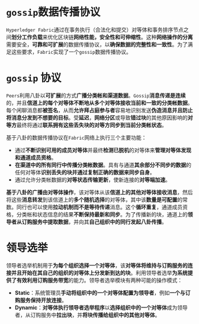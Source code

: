 # `gossip`数据传播协议

`Hyperledger Fabric`通过在事务执行（合法化和提交）对等体和事务排序节点之间**划分工作负载**来优化区块链**网络性能，安全性和可伸缩性**。这种**网络操作的分离**需要安全，**可靠和可扩展**的数据传播协议，以**确保数据的完整性和一致性**。为了满足这些要求，`Fabric`实现了一个`gossip`数据传播协议。

# `gossip` 协议

`Peers`利用八卦以**可扩展**的方式**广播分类帐和渠道数据**。`Gossip`**消息传递是连续**的，并且**信道上的每个对等体不断地从多个对等体接收当前和一致的分类帐数据**。每个闲聊消息都**被签名**，从而**允许拜占庭参与者**容易地识别发送**伪造消息并且防止将消息分发到不想要的目标**。受**延迟**，**网络分区**或导致**错过块**的其他原因影响的**对等方**最终将通过**联系拥有这些丢失块的对等方同步到当前分类帐状态**。

基于八卦的数据传播协议在`Fabric`网络上执行三个主要功能：

+ 通过**不断识别可用的成员对等体**并最终**检测已脱机**的对等体来**管理对等体发现和通道成员资格**。
+ **在渠道中的所有同行中传播分类帐数据**。具有与通道**其余部分不同步的数据**的任何对等体**识别丢失的块并通过复制正确的数据来同步自身**。
+ 通过允许分类帐数据的**对等状态传输更新**，使新连接的**对等端加速**。

**基于八卦的广播由对等体操作**，该对等体从该**信道上的其他对等体接收消息**，然后将这些**消息转发**到该信道上的**多个随机选择**的对等体，其中该**数量是可配置**的常数。同行也可以使用**拉动机制而不是等待传递**消息。这个**循环重复**，通道成员资格，分类帐和状态信息的结果**不断保持最新和同步**。为了传播新的块，通道上的**领导者从订购服务中提取数据**，并向其**自己组织中的同行发起八卦传播**。

# 领导选举

领导者选举机制用于**为每个组织选择一个对等体**，该**对等体将维持与订购服务的连接并且开始在其自己的组织的对等体上分发新到达的块**。利用领导者选举**为系统提供了有效利用订购服务带宽**的能力。领导者选举模块有两种可能的操作模式：

+ **Static**：系统管理员**手动将组织中的一个对等体配置为领导者**，例如**一个与订购服务保持开放连接**。
+ **Dynamic**：**对等体执行领导者选举程序**以**选择组织中的一个对等体**成为领导者，从订购服务中**拉出块**，并**将块传播给组织中的其他对等体**。